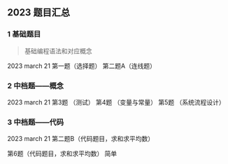 ## 2023 题目汇总

### 1 基础题目
> 基础编程语法和对应概念

2023 march 21 
第一题（选择题）
第二题A（连线题）

### 2 中档题——概念
2023 march 21 
第3题 （测试）
第4题 （变量与常量）
第5题 （系统流程设计）

### 3 中档题——代码
2023 march 21 
第二题B（代码题目，求和求平均数）

第6题（代码题目，求和求平均数） 简单
